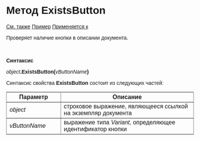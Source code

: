 ﻿<html>
<head>
    <title>Document\ExistsButton</title>
    <link rel="stylesheet" href="../../../common.css" />
    <style>
        p, h1, table{font-family:Arial;
                    }
    </style>
</head>
<body>
    <h1>Метод ExistsButton</h1>
    <p>
        <a href="../Asdoc.html">См. также</a> <u>Пример</u> <a href="../Asdoc.html">Применяется к</a>
    </p>
    <p>
        Проверяет наличие кнопки в описании документа.
    </p>
    <br>
    <p>
       <strong>Синтаксис</strong>
    </p>
    <p>
       <em>object</em><strong>.ExistsButton(</strong><em>vButtonName</em><strong>)</strong>
    </p>
    <p>
       Синтаксис свойства <strong>ExistsButton</strong> состоит из следующих частей:
    </p>
    <table rules="all">
        <tr>
            <th style="width: 29%;">Параметр</th>
            <th style="width:71%;">Описание</th> 
        </tr>
        <tr>
            <td width="29%"><em>object</em></td>
            <td width="71%">строковое выражение, являющееся ссылкой на экземпляр документа</td>
        </tr>
        <tr>
            <td style="width: 29%;"><em>vButtonName</em></td>
            <td style="width: 71%;">выражение типа <em>Variant</em>, определяющее идентификатор кнопки</td>
        </tr>
    </table>
    <br>
</body>
</html>

